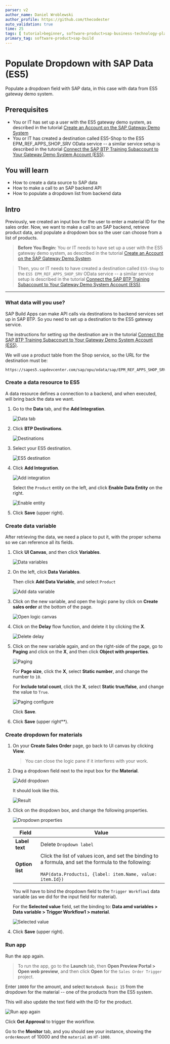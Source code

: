```yaml
---
parser: v2
author_name: Daniel Wroblewski
author_profile: https://github.com/thecodester
auto_validation: true
time: 25
tags: [ tutorial>beginner, software-product>sap-business-technology-platform,software-product>sap-build, software-product>sap-build-apps--enterprise-edition, software-product>sap-build-process-automation]
primary_tag: software-product>sap-build
---
```

 

# Populate Dropdown with SAP Data (ES5)
<!-- description --> Populate a dropdown field with SAP data, in this case with data from ES5 gateway demo system.

## Prerequisites
- You or IT has set up a user with the ES5 gateway demo system, as described in the tutorial [Create an Account on the SAP Gateway Demo System](https://developers.sap.com/tutorials/gateway-demo-signup.html)
- You or IT has created a destination called ES5-Shop to the ES5 EPM_REF_APPS_SHOP_SRV OData service -- a similar service setup is described in the tutorial [Connect the SAP BTP Training Subaccount to Your Gateway Demo System Account (ES5)](https://developers.sap.com/tutorials/workzone-connect-gateway.html).

 

## You will learn
- How to create a data source to SAP data
- How to make a call to an SAP backend API
- How to populate a dropdown list from backend data



## Intro
Previously, we created an input box for the user to enter a material ID for the sales order. Now, we want to make a call to an SAP backend, retrieve product data, and populate a dropdown box so the user can choose from a list of products.

>**Before You Begin:** You or IT needs to have set up a user with the ES5 gateway demo system, as described in the tutorial [Create an Account on the SAP Gateway Demo System](https://developers.sap.com/tutorials/gateway-demo-signup.html).

>Then, you or IT needs to have created a destination called `ES5-Shop` to the `ES5 EPM_REF_APPS_SHOP_SRV` OData service -- a similar service setup is described in the tutorial [Connect the SAP BTP Training Subaccount to Your Gateway Demo System Account (ES5)](https://developers.sap.com/tutorials/workzone-connect-gateway.html).
>

---

### What data will you use?
SAP Build Apps can make API calls via destinations to backend services set up in SAP BTP. So you need to set up a destination to the ES5 gateway service.

The instructions for setting up the destination are in the tutorial [Connect the SAP BTP Training Subaccount to Your Gateway Demo System Account (ES5)](https://developers.sap.com/tutorials/workzone-connect-gateway.html).

We will use a product table from the Shop service, so the URL for the destination must be:

```URL
https://sapes5.sapdevcenter.com/sap/opu/odata/sap/EPM_REF_APPS_SHOP_SRV
```



### Create a data resource to ES5
A data resource defines a connection to a backend, and when executed, will bring back the data we want.

1. Go to the **Data** tab, and the **Add Integration**.

    ![Data tab](data-new.png)

2. Click **BTP Destinations**.

    ![Destinations](data-destinations.png)

3. Select your ES5 destination.

    ![ES5 destination](data-es5-dest.png)
    
4. Click **Add Integration**.

    ![Add integration](data-add-integration.png)

    Select the `Product` entity on the left, and click **Enable Data Entity** on the right.

    ![Enable entity](data-enable-entity.png)

5. Click **Save** (upper right).
   

### Create data variable
After retrieving the data, we need a place to put it, with the proper schema so we can reference all its fields.

1. Click **UI Canvas**, and then click **Variables**.

    ![Data variables](data-var-open.png)

2. On the left, click **Data Variables**.
   
    Then click **Add Data Variable**, and select `Product`

    ![Add data variable](data-var-add.png)

3. Click on the new variable, and open the logic pane by click on **Create sales order** at the bottom of the page.

    ![Open logic canvas](data-var-logic.png)

4. Click on the **Delay** flow function, and delete it by clicking the **X**.

    ![Delete delay](data-var-delete.png)

5. Click on the new variable again, and on the right-side of the page, go to **Paging** and click on the **X**, and then click **Object with properties**.
   
    ![Paging](data-var-page.png)

    For **Page size**, click the **X**, select **Static number**, and change the number to `10`.

    For **Include total count**, click the **X**, select **Static true/false**, and change the value to `True`.

    ![Paging configure](data-var-page2.png)
    
    Click **Save**.

6. Click **Save** (upper right**).
   




### Create dropdown for materials
1. On your **Create Sales Order** page, go back to UI canvas by clicking **View**.

    >You can close the logic pane if it interferes with your work.
   
2. Drag a dropdown field next to the input box for the **Material**.
   
    ![Add dropdown](dropdown-add.png)

    It should look like this.

    ![Result](dropdown-add-result.png)

3. Click on the dropdown box, and change the following properties.

    ![Dropdown properties](dropdown-properties.png)

    | Field | Value |
    |-------|-------|
    | **Label text** | Delete `Dropdown label` |
    | **Option list** | Click the list of values icon, and set the binding to a formula, and set the formula to the following:<div>&nbsp;</div>`MAP(data.Products1, {label: item.Name, value: item.Id})` |

    You will have to bind the dropdown field to the `Trigger Workflow1` data variable (as we did for the input field for material).
    
    For the **Selected value** field, set the binding to: **Data amd variables > Data variable > Trigger Workflow1 > material**. 

    ![Selected value](dropdown-selected-value.png)

4. Click **Save** (upper right).




### Run app
Run the app again.

>To run the app, go to the **Launch** tab, then **Open Preview Portal > Open web preview**, and then click **Open** for the `Sales Order Trigger` project.

Enter `10000` for the amount, and select `Notebook Basic 15` from the dropdown for the material -- one of the products from the ES5 system.

This will also update the text field with the ID for the product.

![Run app again](run-dropdown.png)

Click **Get Approval** to trigger the workflow. 

Go to the **Monitor** tab, and you should see your instance, showing the `orderAmount` of 10000 and the `material` as `HT-1000`.
